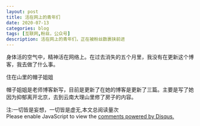 ```yaml
---
layout: post
title: 活在网上的青年们
date: 2020-07-13
categories: blog
tags: [互联网,粉丝，公众号]
description: 活在网上的青年们，正在被粉丝数裹挟前进
---
```


身体活的空气中，精神活在网络上。在过去消失的五个月里，我没有在更新这个博客，我去做了什么事。






















住在山里的帽子姐姐

帽子姐姐是老师博客新写，目前是更新了在她的博客是更新了三篇。主要是写了她因为抑郁离开北京，去到云南大理山里修了房子的内容。

































<span id="busuanzi_container_page_pv">
  注:一切皆是妄想，一切皆是虚无,本文总阅读量<span id="busuanzi_value_page_pv"></span>次
</span>


<script id="dsq-count-scr" src="//huiweishijie.disqus.com/count.js" async></script>

<div id="disqus_thread"></div>
<script>

/**
*  RECOMMENDED CONFIGURATION VARIABLES: EDIT AND UNCOMMENT THE SECTION BELOW TO INSERT DYNAMIC VALUES FROM YOUR PLATFORM OR CMS.
*  LEARN WHY DEFINING THESE VARIABLES IS IMPORTANT: https://disqus.com/admin/universalcode/#configuration-variables*/
/*
var disqus_config = function () {
this.page.url = PAGE_URL;  // Replace PAGE_URL with your page's canonical URL variable
this.page.identifier = PAGE_IDENTIFIER; // Replace PAGE_IDENTIFIER with your page's unique identifier variable
};
*/
(function() { // DON'T EDIT BELOW THIS LINE
var d = document, s = d.createElement('script');
s.src = 'https://huiweishijie.disqus.com/embed.js';
s.setAttribute('data-timestamp', +new Date());
(d.head || d.body).appendChild(s);
})();
</script>
<noscript>Please enable JavaScript to view the <a href="https://disqus.com/?ref_noscript">comments powered by Disqus.</a></noscript>






